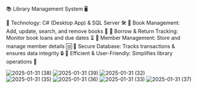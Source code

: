 📚 Library Management System 🖥️

🔹 Technology: C# (Desktop App) & SQL Server 🛠️
🔹 Book Management: Add, update, search, and remove books 📖
🔹 Borrow & Return Tracking: Monitor book loans and due dates ⏳
🔹 Member Management: Store and manage member details 🆔
🔹 Secure Database: Tracks transactions & ensures data integrity 🔒
🔹 Efficient & User-Friendly: Simplifies library operations 🚀

![2025-01-31 (38)](https://github.com/user-attachments/assets/802a51fd-267d-4d75-a102-5707c7e238b9)
![2025-01-31 (39)](https://github.com/user-attachments/assets/770cf2d9-dda6-4d4f-ba44-f1f515168d78)
![2025-01-31 (32)](https://github.com/user-attachments/assets/b697046a-7011-4d0c-a153-362527cca0a1)
![2025-01-31 (35)](https://github.com/user-attachments/assets/ca433474-900a-4d11-9701-ec9d46d9feaf)
![2025-01-31 (36)](https://github.com/user-attachments/assets/91beb7c7-99f6-482b-ae98-b884bca63fee)
![2025-01-31 (33)](https://github.com/user-attachments/assets/0a5db8ca-0d4c-4587-a2a5-6f28fea22b4a)
![2025-01-31 (37)](https://github.com/user-attachments/assets/ceb7f970-3e57-42a1-83e7-924d4d7f78ae)




